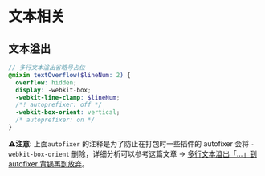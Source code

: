 # 文本相关


## 文本溢出

```scss
// 多行文本溢出省略号占位
@mixin textOverflow($lineNum: 2) {
  overflow: hidden;
  display: -webkit-box;
  -webkit-line-clamp: $lineNum;
  /*! autoprefixer: off */
  -webkit-box-orient: vertical;
  /* autoprefixer: on */
}
```

**⚠️注意**: 上面`autofixer` 的注释是为了防止在打包时一些插件的 autofixer 会将 `-webkit-box-orient` 删除，详细分析可以参考这篇文章 -> [多行文本溢出「…」到 autofixer 背锅再到放弃](https://github.com/NoName4Me/yo-FE/issues/3)。